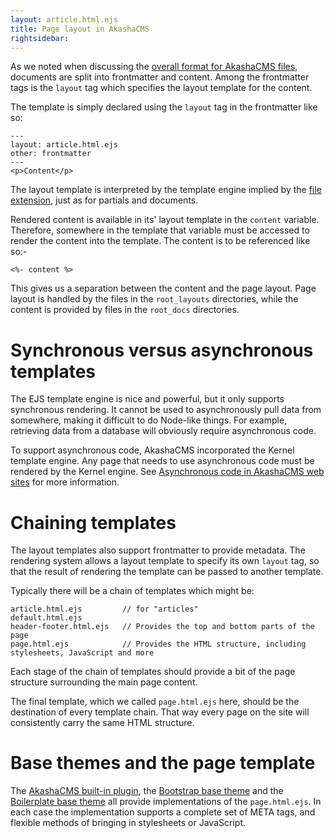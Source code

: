 ```yaml
---
layout: article.html.ejs
title: Page layout in AkashaCMS
rightsidebar:
---
```


As we noted when discussing the [overall format for AkashaCMS files](/documents/content.html), documents are split into frontmatter and content.  Among the frontmatter tags is the `layout` tag which specifies the layout template for the content.

The template is simply declared using the `layout` tag in the frontmatter like so:

    ---
    layout: article.html.ejs
    other: frontmatter
    ---
    <p>Content</p>

The layout template is interpreted by the template engine implied by the [file extension](/documents/extensions.html), just as for partials and documents.

Rendered content is available in its' layout template in the `content` variable.  Therefore, somewhere in the template that variable must be accessed to render the content into the template.  The content is to be referenced like so:-

    <%- content %>

This gives us a separation between the content and the page layout.  Page layout is handled by the files in the `root_layouts` directories, while the content is provided by files in the `root_docs` directories.

# Synchronous versus asynchronous templates

The EJS template engine is nice and powerful, but it only supports synchronous rendering.  It cannot be used to asynchronously pull data from somewhere, making it difficult to do Node-like things.  For example, retrieving data from a database will obviously require asynchronous code.

To support asynchronous code, AkashaCMS incorporated the Kernel template engine.  Any page that needs to use asynchronous code must be rendered by the Kernel engine.  See [Asynchronous code in AkashaCMS web sites](asynchronous-synchronous.html) for more information.

# Chaining templates

The layout templates also support frontmatter to provide metadata.  The rendering system allows a layout template to specify its own `layout` tag, so that the result of rendering the template can be passed to another template.

Typically there will be a chain of templates which might be:

    article.html.ejs         // for "articles"
    default.html.ejs
    header-footer.html.ejs   // Provides the top and bottom parts of the page
    page.html.ejs            // Provides the HTML structure, including stylesheets, JavaScript and more

Each stage of the chain of templates should provide a bit of the page structure surrounding the main page content.

The final template, which we called `page.html.ejs` here, should be the destination of every template chain.  That way every page on the site will consistently carry the same HTML structure.

# Base themes and the page template

The [AkashaCMS built-in plugin](/plugins/builtin.html), the [Bootstrap base theme](/plugins/theme-bootstrap.html) and the [Boilerplate base theme](/plugins/theme-boilerplate.html) all provide implementations of the `page.html.ejs`.  In each case the implementation supports a complete set of META tags, and flexible methods of bringing in stylesheets or JavaScript.

